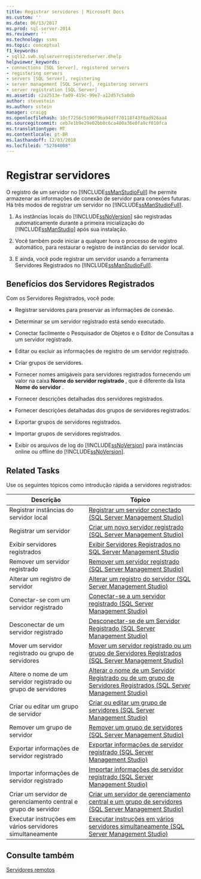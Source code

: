 ```yaml
---
title: Registrar servidores | Microsoft Docs
ms.custom: ''
ms.date: 06/13/2017
ms.prod: sql-server-2014
ms.reviewer: ''
ms.technology: ssms
ms.topic: conceptual
f1_keywords:
- sql12.swb.sqlserverregisteredserver.dhelp
helpviewer_keywords:
- connections [SQL Server], registered servers
- registering servers
- servers [SQL Server], registering
- server management [SQL Server], registering servers
- server registration [SQL Server]
ms.assetid: c2a2513e-fa09-419c-99e7-a12d57c5a0db
author: stevestein
ms.author: sstein
manager: craigg
ms.openlocfilehash: 10cf7256c5190f9ba94dff70118f43f0ad926aa4
ms.sourcegitcommit: ceb7e1b9e29e02bb0c6ca400a36e0fa9cf010fca
ms.translationtype: MT
ms.contentlocale: pt-BR
ms.lasthandoff: 12/03/2018
ms.locfileid: "52764008"
---
```

# <a name="register-servers"></a>Registrar servidores
  O registro de um servidor no [!INCLUDE[ssManStudioFull](../../includes/ssmanstudiofull-md.md)] lhe permite armazenar as informações de conexão de servidor para conexões futuras. Há três modos de registrar um servidor no [!INCLUDE[ssManStudioFull](../../includes/ssmanstudiofull-md.md)].  
  
1.  As instâncias locais do [!INCLUDE[ssNoVersion](../../includes/ssnoversion-md.md)] são registradas automaticamente durante a primeira inicialização do [!INCLUDE[ssManStudio](../../includes/ssmanstudio-md.md)] após sua instalação.  
  
2.  Você também pode iniciar a qualquer hora o processo de registro automático, para restaurar o registro de instâncias do servidor local.  
  
3.  E ainda, você pode registrar um servidor usando a ferramenta Servidores Registrados no [!INCLUDE[ssManStudioFull](../../includes/ssmanstudiofull-md.md)].  
  
## <a name="benefits-of-registered-servers"></a>Benefícios dos Servidores Registrados  
 Com os Servidores Registrados, você pode:  
  
-   Registrar servidores para preservar as informações de conexão.  
  
-   Determinar se um servidor registrado está sendo executado.  
  
-   Conectar facilmente o Pesquisador de Objetos e o Editor de Consultas a um servidor registrado.  
  
-   Editar ou excluir as informações de registro de um servidor registrado.  
  
-   Criar grupos de servidores.  
  
-   Fornecer nomes amigáveis para servidores registrados fornecendo um valor na caixa **Nome do servidor registrado** , que é diferente da lista **Nome do servidor** .  
  
-   Fornecer descrições detalhadas dos servidores registrados.  
  
-   Fornecer descrições detalhadas dos grupos de servidores registrados.  
  
-   Exportar grupos de servidores registrados.  
  
-   Importar grupos de servidores registrados.  
  
-   Exibir os arquivos de log do [!INCLUDE[ssNoVersion](../../includes/ssnoversion-md.md)] para instâncias online ou offline do [!INCLUDE[ssNoVersion](../../includes/ssnoversion-md.md)].  
  
## <a name="related-tasks"></a>Related Tasks  
 Use os seguintes tópicos como introdução rápida a servidores registrados:  
  
|**Descrição**|**Tópico**|  
|---------------------|---------------|  
|Registrar instâncias do servidor local|[Registrar um servidor conectado &#40;SQL Server Management Studio&#41;](register-a-connected-server-sql-server-management-studio.md)|  
|Registrar um servidor|[Criar um novo servidor registrado &#40;SQL Server Management Studio&#41;](create-a-new-registered-server-sql-server-management-studio.md)|  
|Exibir servidores registrados|[Exibir Servidores Registrados no SQL Server Management Studio](view-registered-servers-in-sql-server-management-studio.md)|  
|Remover um servidor registrado|[Remover um servidor registrado &#40;SQL Server Management Studio&#41;](remove-a-registered-server-sql-server-management-studio.md)|  
|Alterar um registro de servidor|[Alterar um registro do servidor &#40;SQL Server Management Studio&#41;](change-a-server-s-registration-sql-server-management-studio.md)|  
|Conectar-se com um servidor registrado|[Conectar-se a um servidor registrado &#40;SQL Server Management Studio&#41;](connect-to-a-registered-server-sql-server-management-studio.md)|  
|Desconectar de um servidor registrado|[Desconectar-se de um Servidor Registrado &#40;SQL Server Management Studio&#41;](disconnect-from-a-registered-server-sql-server-management-studio.md)|  
|Mover um servidor registrado ou grupo de servidores|[Mover um servidor registrado ou um grupo de Servidores Registrados &#40;SQL Server Management Studio&#41;](move-a-registered-server-or-registered-server-group.md)|  
|Altere o nome de um servidor registrado ou grupo de servidores|[Alterar o nome de um Servidor Registrado ou de um grupo de Servidores Registrados &#40;SQL Server Management Studio&#41;](change-the-name-of-registered-server-or-registered-server-group.md)|  
|Criar ou editar um grupo de servidor|[Criar ou editar um grupo de servidores &#40;SQL Server Management Studio&#41;](create-or-edit-a-server-group-sql-server-management-studio.md)|  
|Remover um grupo de servidor|[Remover um grupo de servidores &#40;SQL Server Management Studio&#41;](remove-a-server-group-sql-server-management-studio.md)|  
|Exportar informações de servidor registrado|[Exportar informações de servidor registrado &#40;SQL Server Management Studio&#41;](export-registered-server-information-sql-server-management-studio.md)|  
|Importar informações de servidor registrado|[Importar informações de servidor registrado &#40;SQL Server Management Studio&#41;](import-registered-server-information-sql-server-management-studio.md)|  
|Criar um servidor de gerenciamento central e grupo de servidor|[Criar um servidor de gerenciamento central e um grupo de servidores &#40;SQL Server Management Studio&#41;](create-a-central-management-server-and-server-group.md)|  
|Executar instruções em vários servidores simultaneamente|[Executar instruções em vários servidores simultaneamente &#40;SQL Server Management Studio&#41;](execute-statements-against-multiple-servers-simultaneously.md)|  
  
## <a name="see-also"></a>Consulte também  
 [Servidores remotos](../../database-engine/configure-windows/remote-servers.md)  
  
  
